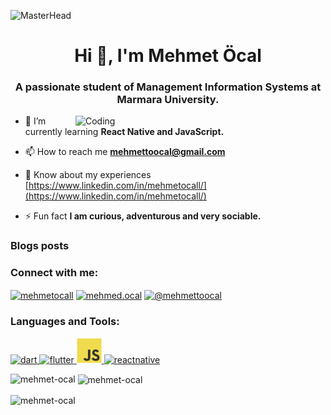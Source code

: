 ![MasterHead]([https://i.pinimg.com/originals/28/35/b0/2835b06c053a1fdab58a4b8d7006f73b.gif](https://i.pinimg.com/originals/28/35/b0/2835b06c053a1fdab58a4b8d7006f73b.gif))
<h1 align="center">Hi 👋, I'm Mehmet Öcal</h1>
<h3 align="center">A passionate student of Management Information Systems at Marmara University.</h3>
<img align="right" alt="Coding" width="400" src="https://i.pinimg.com/originals/e4/26/70/e426702edf874b181aced1e2fa5c6cde.gif">



- 🌱 I’m currently learning **React Native and JavaScript.**

- 📫 How to reach me **mehmettoocal@gmail.com**

- 📄 Know about my experiences [https://www.linkedin.com/in/mehmetocall/](https://www.linkedin.com/in/mehmetocall/)

- ⚡ Fun fact **I am curious, adventurous and very sociable.**

### Blogs posts
<!-- BLOG-POST-LIST:START -->
<!-- BLOG-POST-LIST:END -->

<h3 align="left">Connect with me:</h3>
<p align="left">
<a href="https://linkedin.com/in/mehmetocall" target="blank"><img align="center" src="https://raw.githubusercontent.com/rahuldkjain/github-profile-readme-generator/master/src/images/icons/Social/linked-in-alt.svg" alt="mehmetocall" height="30" width="40" /></a>
<a href="https://instagram.com/mehmed.ocal" target="blank"><img align="center" src="https://raw.githubusercontent.com/rahuldkjain/github-profile-readme-generator/master/src/images/icons/Social/instagram.svg" alt="mehmed.ocal" height="30" width="40" /></a>
<a href="https://medium.com/@mehmettoocal" target="blank"><img align="center" src="https://raw.githubusercontent.com/rahuldkjain/github-profile-readme-generator/master/src/images/icons/Social/medium.svg" alt="@mehmettoocal" height="30" width="40" /></a>
</p>

<h3 align="left">Languages and Tools:</h3>
<p align="left"> <a href="https://dart.dev" target="_blank" rel="noreferrer"> <img src="https://www.vectorlogo.zone/logos/dartlang/dartlang-icon.svg" alt="dart" width="40" height="40"/> </a> <a href="https://flutter.dev" target="_blank" rel="noreferrer"> <img src="https://www.vectorlogo.zone/logos/flutterio/flutterio-icon.svg" alt="flutter" width="40" height="40"/> </a> <a href="https://developer.mozilla.org/en-US/docs/Web/JavaScript" target="_blank" rel="noreferrer"> <img src="https://raw.githubusercontent.com/devicons/devicon/master/icons/javascript/javascript-original.svg" alt="javascript" width="40" height="40"/> </a> <a href="https://reactnative.dev/" target="_blank" rel="noreferrer"> <img src="https://reactnative.dev/img/header_logo.svg" alt="reactnative" width="40" height="40"/> </a> </p>

<p><img align="left" src="https://github-readme-stats.vercel.app/api/top-langs?username=mehmet-ocal&show_icons=true&locale=en&layout=compact" alt="mehmet-ocal" /></p>

<p>&nbsp;<img align="center" src="https://github-readme-stats.vercel.app/api?username=mehmet-ocal&show_icons=true&locale=en" alt="mehmet-ocal" /></p>

<p><img align="center" src="https://github-readme-streak-stats.herokuapp.com/?user=mehmet-ocal&" alt="mehmet-ocal" /></p>

